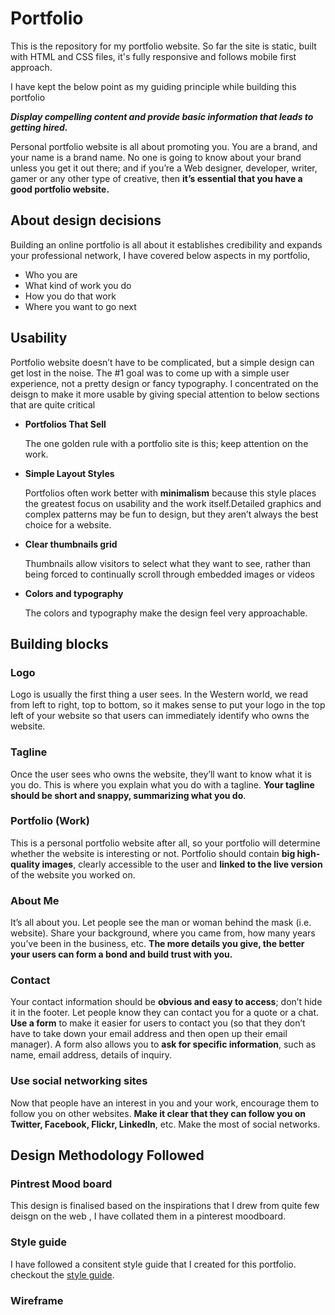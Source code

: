 # Portfolio 

This is the repository for my portfolio website. So far the site is static, built with HTML and CSS files, it's fully responsive and follows mobile first approach.

I have kept the below point as my guiding principle while building this portfolio

***Display compelling content and provide basic information that leads to getting hired.***

Personal portfolio website is all about promoting you. You are a brand, and your name is a brand name. No one is going to know about your brand unless you get it out there; and if you’re a Web designer, developer, writer, gamer or any other type of creative, then **it’s essential that you have a good portfolio website.**



## About design decisions

Building an online portfolio is all about it establishes credibility and expands your professional network, I have covered below aspects in my portfolio,

* Who you are
* What kind of work you do
* How you do that work
* Where you want to go next



## Usability 

Portfolio website doesn’t have to be complicated, but a simple design can get lost in the noise. 
The #1 goal was to come up with a simple user experience, not a pretty design or fancy typography. I concentrated on the deisgn to make it more usable by giving special attention to below sections that are quite critical

* **Portfolios That Sell**

   The one golden rule with a portfolio site is this; keep attention on the work.

* **Simple Layout Styles**

   Portfolios often work better with **minimalism** because this style places      the greatest focus on usability and the work  itself.Detailed graphics and      complex patterns may be fun to design, but they aren’t always the best       choice for a website.
  
  
* **Clear thumbnails grid**

    Thumbnails allow visitors to select what they want to see, rather than      being forced to continually scroll through embedded    images or videos
  
* **Colors and typography**

   The colors and typography make the design feel very approachable.




## Building blocks

### Logo

Logo is usually the first thing a user sees. In the Western world, we read from left to right, top to bottom, so it makes sense to put your logo in the top left of your website so that users can immediately identify who owns the website.

### Tagline

Once the user sees who owns the website, they’ll want to know what it is you do. This is where you explain what you do with a tagline. **Your tagline should be short and snappy, summarizing what you do**.

### Portfolio (Work)

This is a personal portfolio website after all, so your portfolio will determine whether the website is interesting or not.
Portfolio should contain **big high-quality images**, clearly accessible to the user and **linked to the live version** of the website you worked on.


### About Me

It’s all about you. Let people see the man or woman behind the mask (i.e. website). Share your background, where you came from, how many years you’ve been in the business, etc. **The more details you give, the better your users can form a bond and build trust with you.**


### Contact

Your contact information should be **obvious and easy to access**; don’t hide it in the footer. Let people know they can contact you for a quote or a chat. **Use a form** to make it easier for users to contact you (so that they don’t have to take down your email address and then open up their email manager). A form also allows you to **ask for specific information**, such as name, email address, details of inquiry.

### Use social networking sites

Now that people have an interest in you and your work, encourage them to follow you on other websites. **Make it clear that they can follow you on Twitter, Facebook, Flickr, LinkedIn**, etc. Make the most of social networks.




## Design Methodology Followed

### Pintrest Mood board
This design is finalised based on the inspirations that I drew from quite few deisgn on the web , I have collated them in a pinterest moodboard.



### Style guide
I have followed a consitent style guide that I created for this portfolio. checkout the [style guide](https://patilreena.github.io/style-guide/).

### Wireframe



















